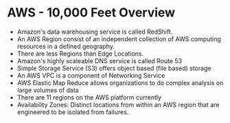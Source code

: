 # AWS - 10,000 Feet Overview
- Amazon's data warehousing service is called RedShift.
- An AWS Region consist of an independent collection of AWS computing resources in a defined geography.
- There are less Regions than Edge Locations.
- Amazon's highly scaleable DNS service is called Route 53
- Simple Storage Service (S3) offers object based (file based) storage
- An AWS VPC is a component of Networking Service
- AWS Elastic Map Reduce allows organizations to do complex analysis on large volumes of data
- There are 11 regions on the AWS platform currently
- Availability Zones: Distinct locations from within an AWS region that are engineered to be isolated from failures.
